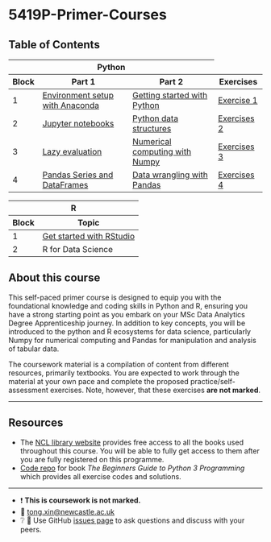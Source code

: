 # 5419P-Primer-Courses

## Table of Contents

<table>
  <thead>
    <tr>
      <th colspan="3">Python</th>
    </tr>
    <tr>
      <th>Block</th>
      <th>Part 1</th>
      <th>Part 2</th>
      <th>Exercises</th>
    </tr>
  </thead>
  <tbody>
    <tr>
      <td>1</td>
      <td><a href="python/block-01/block-01-part-1.md">Environment setup with Anaconda</a></td>
      <td><a href="python/block-01/block-01-part-2.md">Getting started with Python</a></td>
      <td><a href="python/block-01/block-01-exercise-1.md">Exercise 1</td>
    </tr>
    <tr>
      <td>2</td>
      <td><a href="\python\block-02\block-02-part-1.md">Jupyter notebooks</td>
      <td><a href="\python\block-02\block-02-part-2.md">Python data structures</td>
      <td><a href="\python\block-02\block-02-exercise-2.md">Exercises 2</td>
    </tr>
    <tr>
      <td>3</td>
      <td><a href="\python\block-03\block-03-part-1.md">Lazy evaluation</td>
      <td><a href="\python\block-03\block-03-part-2.md">Numerical computing with Numpy</td>
      <td><a href="\python\block-03\block-03-exercise-3.md">Exercises 3</td>
    </tr>
    </tr>
      <td>4</td>
      <td><a href="\python\block-04\block-04-part-1.md">Pandas Series and DataFrames</td>
      <td><a href="\python\block-04\block-04-part-2.md">Data wrangling with Pandas</td>
      <td><a href="\python\block-04\block-04-exercise-4.md">Exercises 4</td>
    </tr>
  </tbody>
</table>

<table>
    <thead>
        <tr>
            <th colspan="2">R</th>
        </tr>
        <tr>
            <th>Block</th>
            <th>Topic</th>
        </tr>
    </thead>
    <tbody>
        <tr>
            <td>1</td>
            <td><a href="\r\block-01\block-01.md">Get started with RStudio</td>
        </tr>
        <tr>
            <td>2</td>
            <td>R for Data Science</td>
        </tr>
    </tbody>
</table>

## About this course

This self-paced primer course is designed to equip you with the foundational knowledge and coding skills in Python and R, ensuring you have a strong starting point as you embark on your MSc Data Analytics Degree Apprenticeship journey. In addition to key concepts, you will be introduced to the python and R ecosystems for data science, particularly Numpy for numerical computing and Pandas for manipulation and analysis of tabular data.

The coursework material is a compilation of content from different resources, primarily textbooks. You are expected to work through the material at your own pace and complete the proposed practice/self-assessment exercises. Note, however, that these exercises **are not marked**.

---

## Resources

- The [NCL library website](https://www.ncl.ac.uk/library/) provides free access to all the books used throughout this course. You will be able to fully get access to them after you are fully registered on this programme.
- [Code repo](https://github.com/johnehunt/beginnerspython3) for book *The Beginners Guide to Python 3 Programming* which provides all exercise codes and solutions.

---

- :heavy_exclamation_mark: **This is coursework is not marked.**
- :email: tong.xin@newcastle.ac.uk
- :grey_question: :speech_balloon: Use GitHub [issues
page](https://github.com/T-XIN/5419P-Primer-Courses/issues) to ask questions and
discuss with your peers.